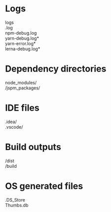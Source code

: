 # **Logs**

logs  
.log  
npm-debug.log  
yarn-debug.log\*  
yarn-error.log\*  
lerna-debug.log\*

# **Dependency directories**

node\_modules/  
/jspm\_packages/

# **IDE files**

.idea/  
.vscode/

# **Build outputs**

/dist  
/build

# **OS generated files**

.DS\_Store  
Thumbs.db